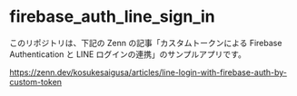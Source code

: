 # firebase_auth_line_sign_in

このリポジトリは、下記の Zenn の記事「カスタムトークンによる Firebase Authentication と LINE ログインの連携」のサンプルアプリです。

<https://zenn.dev/kosukesaigusa/articles/line-login-with-firebase-auth-by-custom-token>

